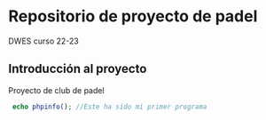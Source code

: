 # Repositorio de proyecto de padel
DWES curso 22-23
## Introducción al proyecto
Proyecto de club de padel


```php
 echo phpinfo(); //Este ha sido mi primer programa
```
